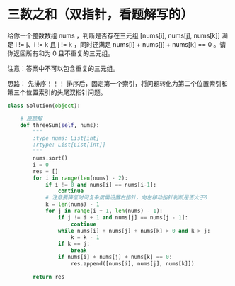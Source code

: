 # 三数之和（双指针，看题解写的）

给你一个整数数组 nums ，判断是否存在三元组 [nums[i], nums[j], nums[k]] 满足 i != j、i != k 且 j != k ，同时还满足 nums[i] + nums[j] + nums[k] == 0 。请你返回所有和为 0 且不重复的三元组。

注意：答案中不可以包含重复的三元组。

思路：
先排序！！！
排序后，固定第一个索引，将问题转化为第二个位置索引和第三个位置索引的头尾双指针问题。
````py
class Solution(object):

    # 原题解
    def threeSum(self, nums):
        """
        :type nums: List[int]
        :rtype: List[List[int]]
        """
        nums.sort()
        i = 0
        res = []
        for i in range(len(nums) - 2):
            if i != 0 and nums[i] == nums[i-1]:
                continue
            # 注意要降低时间复杂度需设置右指针，向左移动指针判断是否大于0
            k = len(nums) - 1
            for j in range(i + 1, len(nums) - 1):
                if j != i + 1 and nums[j] == nums[j - 1]:
                    continue
                while nums[i] + nums[j] + nums[k] > 0 and k > j:
                    k = k - 1
                if k == j:
                    break
                if nums[i] + nums[j] + nums[k] == 0:
                    res.append([nums[i], nums[j], nums[k]])
     
        return res
````